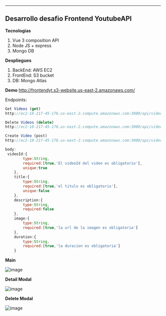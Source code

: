 ---

## Desarrollo desafio Frontend YoutubeAPI




__Tecnologias__
1. Vue 3 composition API
2. Node JS + express
3. Mongo DB

__Despliegues__
1. BackEnd: AWS EC2
2. FrontEnd: S3 bucket
3. DB: Mongo Atlas

__Demo__
http://frontendyt.s3-website.us-east-2.amazonaws.com/

Endpoints:

``` js
Get Videos (get)
http://ec2-18-217-45-176.us-east-2.compute.amazonaws.com:3000/api/videos

Delete Videos (delete)
http://ec2-18-217-45-176.us-east-2.compute.amazonaws.com:3000/api/videos:id

Create Video (post)
http://ec2-18-217-45-176.us-east-2.compute.amazonaws.com:3000/api/videos

body:
 videoId:{
        type:String,
        required:[true,'El videoId del video es obligatorio'],
        unique:true
    },
    title:{
        type:String,
        required:[true,'el titulo es obligatorio'],
        unique:false
    },
    description:{
        type:String,
        required:false
    },
    image:{
        type:String,
        required:[true,'la url de la imagen es obligatoria']
    },
    duration:{
        type:String,
        required:[true,'la duracion es obligatoria']
    }

```

__Main__

![image](https://github.com/Thxmxs/Frontend-YT/assets/69379135/09adc95f-314c-440d-9e68-57f339f503d6)


__Detail Modal__

![image](https://github.com/Thxmxs/Frontend-YT/assets/69379135/0de962ee-d629-4142-9de8-515e74f46bbe)

__Delete Modal__

![image](https://github.com/Thxmxs/Frontend-YT/assets/69379135/8b012ff1-6f68-4ef7-89cc-5136b3f95d5a)
